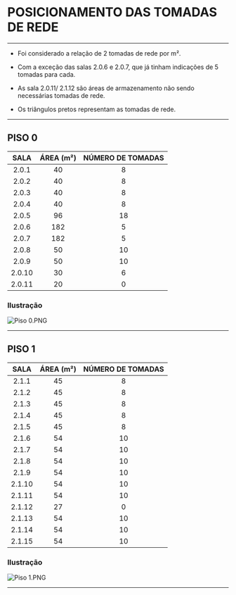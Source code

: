 # POSICIONAMENTO DAS TOMADAS DE REDE

---

- Foi considerado a relação de 2 tomadas de rede por m².


- Com a exceção das salas 2.0.6 e 2.0.7, que já tinham indicações de 5 tomadas para cada.


- As sala 2.0.11/ 2.1.12 são áreas de armazenamento não sendo necessárias tomadas de rede.


- Os triângulos pretos representam as tomadas de rede.

---

## PISO 0

|   SALA    | ÁREA (m²)  | NÚMERO DE TOMADAS  |
|:---------:|:----------:|:------------------:|
|  		2.0.1  |    	 40    |         8          |
|  		2.0.2  |    	 40    |         8          |
|  		2.0.3  |    	 40    |         8          |
|  		2.0.4  |    	 40    |         8          |
|  		2.0.5  |    	 96    |         18         |
|  		2.0.6  |   	 182    |         5          |
|  		2.0.7  |   	 182    |         5          |
|  		2.0.8  |    	 50    |         10         |
|  		2.0.9  |    	 50    |         10         |
| 		2.0.10  |    	 30    |         6          |
| 		2.0.11  |    	 20    |         0          |

### Ilustração

![Piso 0.PNG](\imagens\Piso0.png)

---

## PISO 1

|   SALA   | ÁREA (m²) | NÚMERO DE TOMADAS |
|:--------:|:---------:|:-----------------:|
| 		2.1.1  |   	 45    |         8         |
| 		2.1.2  |   	 45    |         8         |
| 		2.1.3  |   	 45    |         8         |
| 		2.1.4  |   	 45    |         8         |
| 		2.1.5  |   	 45    |         8         |
| 		2.1.6  |   	 54    |        10         |
| 		2.1.7  |   	 54    |        10         |
| 		2.1.8  |   	 54    |        10         |
| 		2.1.9  |   	 54    |        10         |
| 		2.1.10 |   	 54    |        10         |
| 		2.1.11 |   	 54    |        10         |
| 		2.1.12 |   	 27    |         0         |
| 		2.1.13 |   	 54    |        10         |
| 		2.1.14 |   	 54    |        10         |
| 		2.1.15 |   	 54    |        10         |

### Ilustração

![Piso 1.PNG](\imagens\Piso1.png)

---